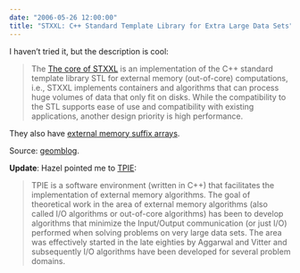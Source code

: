 ```yaml
---
date: "2006-05-26 12:00:00"
title: "STXXL: C++ Standard Template Library for Extra Large Data Sets"
---
```




I haven&rsquo;t tried it, but the description is cool:

> The [The core of STXXL](http://stxxl.sourceforge.net/) is an implementation of the C++ standard template library STL for external memory (out-of-core) computations, i.e., STXXL implements containers and algorithms that can process huge volumes of data that only fit on disks. While the compatibility to the STL supports ease of use and compatibility with existing applications, another design priority is high performance.


They also have [external memory suffix arrays](http://algo2.iti.kit.edu/dementiev/esuffix/docu/index.html).

Source: [geomblog](http://blog.geomblog.org/).

__Update__: Hazel pointed me to [TPIE](http://madalgo.au.dk/tpie/):

> TPIE is a software environment (written in C++) that facilitates the implementation of external memory algorithms. The goal of theoretical work in the area of external memory algorithms (also called I/O algorithms or out-of-core algorithms) has been to develop algorithms that minimize the Input/Output communication (or just I/O) performed when solving problems on very large data sets. The area was effectively started in the late eighties by Aggarwal and Vitter and subsequently I/O algorithms have been developed for several problem domains.


